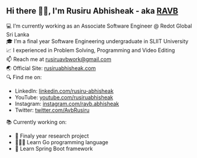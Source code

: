 ## Hi there 👋🏼, I'm Rusiru Abhisheak - aka [RAVB][website]
💻 I’m currently working as an Associate Software Engineer @ Redot Global Sri Lanka<br>
🎓 I’m a final year Software Engineering undergraduate in SLIIT University<br>
📈 I experienced in Problem Solving, Programming and Video Editing<br>
📫 Reach me at <a href="mailto:rusiruavbwork@gmail.com">rusiruavbwork@gmail.com</a><br>
🌏 Official Site: <a href="https://rusiruabhisheak.com">rusiruabhisheak.com</a><br>
🔍 Find me on:
 <ul>
   <li>LinkedIn: <a href="https://www.linkedin.com/in/rusiru-abhisheak-8a4b19196" target="_blank">linkedin.com/rusiru-abhisheak</a></li>
   <li>YouTube: <a href="https://www.youtube.com/rusiruabhisheak">youtube.com/rusiruabhisheak</a></li>
   <li>Instagram: <a href="https://www.instagram.com/ravb.abhisheak/">instagram.com/ravb.abhisheak</a></li>
  <li>Twitter: <a href="https://twitter.com/AvbRusiru">twitter.com/AvbRusiru</a></li>
 </ul>
📚 Currently working on:
<ul>
  <li>📑 Finaly year research project</li>
  <li>🧑🏻‍💻 Learn Go programming language</li>
  <li>🍃 Learn Spring Boot framework</li>
</ul>

[website]: https://rusiruabhisheak.com
